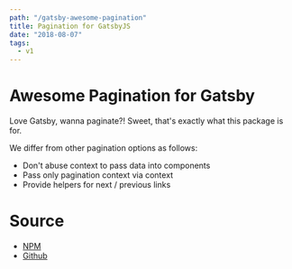 ```yaml
---
path: "/gatsby-awesome-pagination"
title: Pagination for GatsbyJS 
date: "2018-08-07"
tags:
  - v1
---
```


# Awesome Pagination for Gatsby

Love Gatsby, wanna paginate?! Sweet, that's exactly what this package is for.

We differ from other pagination options as follows:

* Don't abuse context to pass data into components
* Pass only pagination context via context
* Provide helpers for next / previous links

# Source 
* [NPM](https://www.npmjs.com/package/gatsby-awesome-pagination)
* [Github](https://github.com/GatsbyCentral/gatsby-awesome-pagination)



